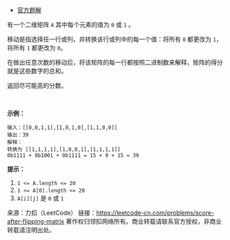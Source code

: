 * [官方题解](https://leetcode-cn.com/problems/score-after-flipping-matrix/solution/fan-zhuan-ju-zhen-hou-de-de-fen-by-leetc-cxma/)

有一个二维矩阵 ```A``` 其中每个元素的值为 ```0``` 或 ```1``` 。

移动是指选择任一行或列，并转换该行或列中的每一个值：将所有 ```0``` 都更改为 ```1```，将所有 ```1``` 都更改为 ```0```。

在做出任意次数的移动后，将该矩阵的每一行都按照二进制数来解释，矩阵的得分就是这些数字的总和。

返回尽可能高的分数。

 

**示例：**
```
输入：[[0,0,1,1],[1,0,1,0],[1,1,0,0]]
输出：39
解释：
转换为 [[1,1,1,1],[1,0,0,1],[1,1,1,1]]
0b1111 + 0b1001 + 0b1111 = 15 + 9 + 15 = 39
```

**提示：**

1. ```1 <= A.length <= 20```
2. ```1 <= A[0].length <= 20```
3. ```A[i][j]``` 是 ```0``` 或 ```1```

来源：力扣（LeetCode）
链接：https://leetcode-cn.com/problems/score-after-flipping-matrix
著作权归领扣网络所有。商业转载请联系官方授权，非商业转载请注明出处。
